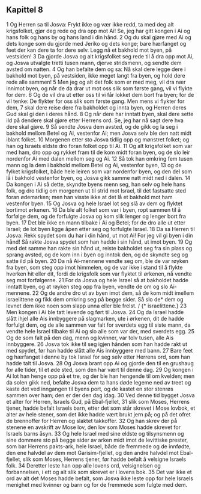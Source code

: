 ## Kapittel 8

1 Og Herren sa til Josva: Frykt ikke og vær ikke redd, ta med deg alt krigsfolket, gjør deg rede og dra opp mot Ai! Se, jeg har gitt kongen i Ai og hans folk og hans by og hans land i din hånd.
2 Og du skal gjøre med Ai og dets konge som du gjorde med Jeriko og dets konge; bare hærfanget og feet der kan dere ta for dere selv. Legg nå et bakhold mot byen, på vestsiden!
3 Da gjorde Josva og alt krigsfolket seg rede til å dra opp mot Ai, og Josva utvalgte tretti tusen mann, djerve stridsmenn, og sendte dem avsted om natten.
4 Og han befalte dem og sa: Nå skal dere legge dere i bakhold mot byen, på vestsiden, ikke meget langt fra byen, og hold dere rede alle sammen!
5 Men jeg og alt det folk som er med meg, vil dra nær innimot byen, og når de da drar ut mot oss slik som første gang, vil vi flykte for dem.
6 Og de vil dra ut etter oss til vi får lokket dem bort fra byen; for de vil tenke: De flykter for oss slik som første gang. Men mens vi flykter for dem,
7 skal dere reise dere fra bakholdet og innta byen, og Herren deres Gud skal gi den i deres hånd.
8 Og når dere har inntatt byen, skal dere sette ild på dendere skal gjøre etter Herrens ord. Se, jeg har nå sagt dere hva dere skal gjøre.
9 Så sendte Josva dem avsted, og de gikk og la seg i bakhold mellom Betel og Ai, vestenfor Ai; men Josva selv ble den natt midt iblant folket.
10 Morgenen etter sto Josva tidlig opp og mønstret folket; og han og Israels eldste dro foran folket opp til Ai.
11 Og alt krigsfolket som var med ham, dro opp og rykket fram til de kom midt foran byen, og de slo leir nordenfor Ai med dalen mellom seg og Ai.
12 Så tok han omkring fem tusen mann og la dem i bakhold mellom Betel og Ai, vestenfor byen,
13 og de fylket krigsfolket, både hele leiren som var nordenfor byen, og den del som lå i bakhold vestenfor byen, og Josva gikk samme natt midt ned i dalen.
14 Da kongen i Ai så dette, skyndte byens menn seg, han selv og hele hans folk, og dro tidlig om morgenen ut til strid mot Israel, til det fastsatte sted foran ødemarken; men han visste ikke at det lå et bakhold mot ham vestenfor byen.
15 Og Josva og hele Israel lot seg slå av dem og flyktet bortimot ørkenen.
16 Da ble alt folket som var i byen, ropt sammen til å forfølge dem, og de forfulgte Josva og kom slik lenger og lenger bort fra byen.
17 Det ble ikke en mann tilbake i Ai og Betel; for de dro alle ut etter Israel; de lot byen ligge åpen etter seg og forfulgte Israel.
18 Da sa Herren til Josva: Rekk spydet som du har i din hånd, ut mot Ai! For jeg vil gi byen i din hånd! Så rakte Josva spydet som han hadde i sin hånd, ut imot byen.
19 Og med det samme han rakte sin hånd ut, reiste bakholdet seg fra sin plass og sprang avsted, og de kom inn i byen og inntok den, og de skyndte seg og satte ild på byen.
20 Da nå Ai-mennene vendte seg om, ble de var røyken fra byen, som steg opp imot himmelen, og de var ikke i stand til å flykte hverken hit eller dit, fordi de krigsfolk som var flyktet til ørkenen, nå vendte seg mot forfølgerne.
21 For da Josva og hele Israel så at bakholdet hadde inntatt byen, og at røyken steg opp fra byen, vendte de om og slo Ai-mennene.
22 Og de andre dro ut av byen imot dem, så de kom midt imellem israelittene og fikk dem omkring seg på begge sider. Så slo de* dem og levnet dem ikke noen som slapp unna eller ble frelst. / {* israelittene.}
23 Men kongen i Ai ble tatt levende og ført til Josva.
24 Og da Israel hadde slått ihjel alle Ais innbyggere på slagmarken, ute i ørkenen, dit de hadde forfulgt dem, og de alle sammen var falt for sverdets egg til siste mann, da vendte hele Israel tilbake til Ai og slo alle som var der, med sverdets egg.
25 Og de som falt på den dag, menn og kvinner, var tolv tusen, alle Ais innbyggere.
26 Josva tok ikke til seg igjen hånden som han hadde rakt ut med spydet, før han hadde slått alle Ais innbyggere med bann.
27 Bare feet og hærfanget i denne by tok Israel for seg selv etter Herrens ord, som han hadde talt til Josva.
28 Og Josva brant opp Ai og gjorde den til en grushaug for alle tider, til et øde sted, som den har vært til denne dag.
29 Og kongen i Ai lot han henge opp på et tre, og der ble han hengende til om kvelden; men da solen gikk ned, befalte Josva dem ta hans døde legeme ned av treet og kaste det ved inngangen til byens port, og de kastet en stor stenrøs sammen over ham; den er der den dag idag.
30 Ved denne tid bygget Josva et alter for Herren, Israels Gud, på Ebal-fjellet,
31 slik som Moses, Herrens tjener, hadde befalt Israels barn, etter det som står skrevet i Mose lovbok, et alter av hele stener, som det ikke hadde vært brukt jern på; og på det ofret de brennoffer for Herren og slaktet takkoffer.
32 Og han skrev der på stenene en avskrift av Mose lov, den lov som Moses hadde skrevet for Israels barns åsyn.
33 Og hele Israel med sine eldste og tilsynsmenn og sine dommere sto på begge sider av arken midt imot de levittiske prester, som bar Herrens pakts-ark, hele Israel, både de fremmede og de innfødte, den ene halvdel av dem mot Garisim-fjellet, og den andre halvdel mot Ebal-fjellet, slik som Moses, Herrens tjener, før hadde befalt å velsigne Israels folk.
34 Deretter leste han opp alle lovens ord, velsignelsen og forbannelsen, i ett og alt slik som skrevet er i lovens bok.
35 Det var ikke et ord av alt det Moses hadde befalt, som Josva ikke leste opp for hele Israels menighet med kvinner og barn og for de fremmede som fulgte med dem.
